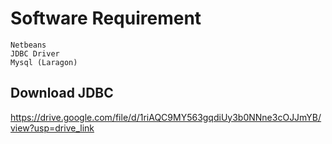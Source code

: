 # Software Requirement
```
Netbeans
JDBC Driver
Mysql (Laragon)
```

## Download JDBC
https://drive.google.com/file/d/1riAQC9MY563gqdiUy3b0NNne3cOJJmYB/view?usp=drive_link
